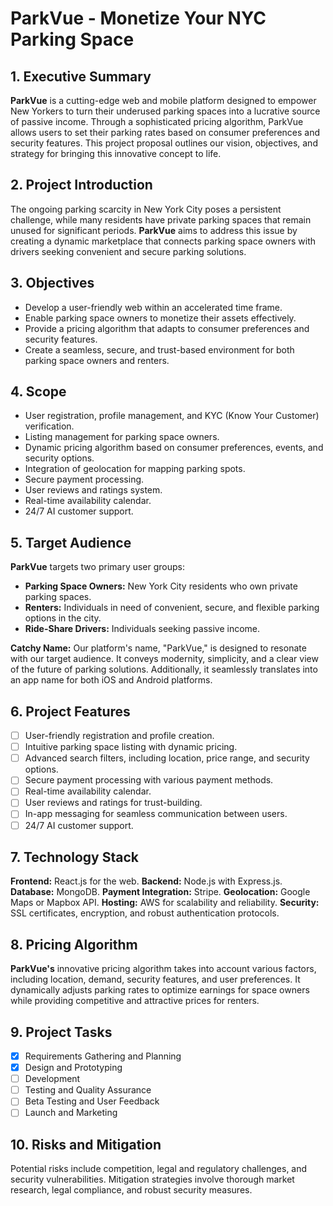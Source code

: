 # ParkVue - Monetize Your NYC Parking Space

## 1. Executive Summary

**ParkVue** is a cutting-edge web and mobile platform designed to empower New Yorkers to turn their underused parking spaces into a lucrative source of passive income. Through a sophisticated pricing algorithm, ParkVue allows users to set their parking rates based on consumer preferences and security features. This project proposal outlines our vision, objectives, and strategy for bringing this innovative concept to life.

## 2. Project Introduction

The ongoing parking scarcity in New York City poses a persistent challenge, while many residents have private parking spaces that remain unused for significant periods. **ParkVue** aims to address this issue by creating a dynamic marketplace that connects parking space owners with drivers seeking convenient and secure parking solutions.

## 3. Objectives

- Develop a user-friendly web within an accelerated time frame.
- Enable parking space owners to monetize their assets effectively.
- Provide a pricing algorithm that adapts to consumer preferences and security features.
- Create a seamless, secure, and trust-based environment for both parking space owners and renters.

## 4. Scope

- User registration, profile management, and KYC (Know Your Customer) verification.
- Listing management for parking space owners.
- Dynamic pricing algorithm based on consumer preferences, events, and security options.
- Integration of geolocation for mapping parking spots.
- Secure payment processing.
- User reviews and ratings system.
- Real-time availability calendar.
- 24/7 AI customer support.

## 5. Target Audience

**ParkVue** targets two primary user groups:

- **Parking Space Owners:** New York City residents who own private parking spaces.
- **Renters:** Individuals in need of convenient, secure, and flexible parking options in the city.
- **Ride-Share Drivers:** Individuals seeking passive income.

**Catchy Name:** Our platform's name, "ParkVue," is designed to resonate with our target audience. It conveys modernity, simplicity, and a clear view of the future of parking solutions. Additionally, it seamlessly translates into an app name for both iOS and Android platforms.

## 6. Project Features

- [ ] User-friendly registration and profile creation.
- [ ] Intuitive parking space listing with dynamic pricing.
- [ ] Advanced search filters, including location, price range, and security options.
- [ ] Secure payment processing with various payment methods.
- [ ] Real-time availability calendar.
- [ ] User reviews and ratings for trust-building.
- [ ] In-app messaging for seamless communication between users.
- [ ] 24/7 AI customer support.

## 7. Technology Stack

**Frontend:** React.js for the web.
**Backend:** Node.js with Express.js.
**Database:** MongoDB.
**Payment Integration:** Stripe.
**Geolocation:** Google Maps or Mapbox API.
**Hosting:** AWS for scalability and reliability.
**Security:** SSL certificates, encryption, and robust authentication protocols.

## 8. Pricing Algorithm

**ParkVue's** innovative pricing algorithm takes into account various factors, including location, demand, security features, and user preferences. It dynamically adjusts parking rates to optimize earnings for space owners while providing competitive and attractive prices for renters.

## 9. Project Tasks

- [x] Requirements Gathering and Planning
- [x] Design and Prototyping 
- [ ] Development
- [ ] Testing and Quality Assurance
- [ ] Beta Testing and User Feedback
- [ ] Launch and Marketing

## 10. Risks and Mitigation

Potential risks include competition, legal and regulatory challenges, and security vulnerabilities. Mitigation strategies involve thorough market research, legal compliance, and robust security measures.
